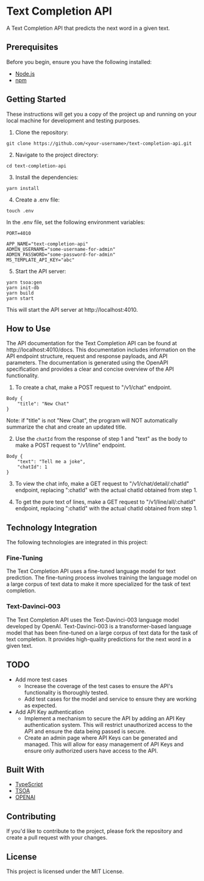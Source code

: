 # Text Completion API
A Text Completion API that predicts the next word in a given text.

## Prerequisites
Before you begin, ensure you have the following installed:
* [Node.js](https://nodejs.org/en/docs/)
* [npm](https://docs.npmjs.com/)

## Getting Started
These instructions will get you a copy of the project up and running on your local machine for development and testing purposes.
1. Clone the repository:

```
git clone https://github.com/<your-username>/text-completion-api.git 
```
2. Navigate to the project directory:
```
cd text-completion-api 
```
3. Install the dependencies:
```
yarn install 
```
4. Create a .env file:
```
touch .env 
```
In the .env file, set the following environment variables:
```
PORT=4010

APP_NAME="text-completion-api"
ADMIN_USERNAME="some-username-for-admin"
ADMIN_PASSWORD="some-password-for-admin"
MS_TEMPLATE_API_KEY="abc"
```
5. Start the API server:
```
yarn tsoa:gen
yarn init-db
yarn build
yarn start
```
This will start the API server at http://localhost:4010.


## How to Use
The API documentation for the Text Completion API can be found at http://localhost:4010/docs. This documentation includes information on the API endpoint structure, request and response payloads, and API parameters. The documentation is generated using the OpenAPI specification and provides a clear and concise overview of the API functionality.

1. To create a chat, make a POST request to "/v1/chat" endpoint.
```
Body {
    "title": "New Chat"
}
```
Note: if "title" is not "New Chat", the program will NOT automatically summarize the chat and create an updated title.

2. Use the `chatId` from the response of step 1 and "text" as the body to make a POST request to "/v1/line" endpoint.
```
Body {
    "text": "Tell me a joke",
    "chatId": 1
}
```

3. To view the chat info, make a GET request to "/v1/chat/detail/:chatId" endpoint, replacing ":chatId" with the actual chatId obtained from step 1.


4. To get the pure text of lines, make a GET request to "/v1/line/all/:chatId" endpoint, replacing ":chatId" with the actual chatId obtained from step 1.


## Technology Integration
The following technologies are integrated in this project:

### Fine-Tuning
The Text Completion API uses a fine-tuned language model for text prediction. The fine-tuning process involves training the language model on a large corpus of text data to make it more specialized for the task of text completion.

### Text-Davinci-003
The Text Completion API uses the Text-Davinci-003 language model developed by OpenAI. Text-Davinci-003 is a transformer-based language model that has been fine-tuned on a large corpus of text data for the task of text completion. It provides high-quality predictions for the next word in a given text.

## TODO
* Add more test cases
    - Increase the coverage of the test cases to ensure the API's functionality is thoroughly tested.
    - Add test cases for the model and service to ensure they are working as expected.
* Add API Key authentication
    - Implement a mechanism to secure the API by adding an API Key authentication system. This will restrict unauthorized access to the API and ensure the data being passed is secure.
    - Create an admin page where API Keys can be generated and managed. This will allow for easy management of API Keys and ensure only authorized users have access to the API.


## Built With
- [TypeScript](https://www.typescriptlang.org/) 
- [TSOA](https://github.com/lukeautry/tsoa)
- [OPENAI](https://openai.com)

## Contributing
If you'd like to contribute to the project, please fork the repository and create a pull request with your changes.

## License
This project is licensed under the MIT License.